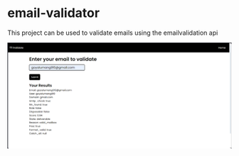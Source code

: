 # email-validator
 This project can be used to validate emails using the emailvalidation api

 ![Email-Validator Logo](./img/Screenshot_1.png)

